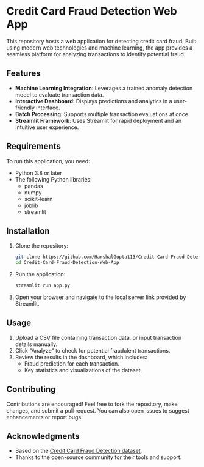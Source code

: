 # Credit Card Fraud Detection Web App

This repository hosts a web application for detecting credit card fraud. Built using modern web technologies and machine learning, the app provides a seamless platform for analyzing transactions to identify potential fraud.

## Features

- **Machine Learning Integration**: Leverages a trained anomaly detection model to evaluate transaction data.
- **Interactive Dashboard**: Displays predictions and analytics in a user-friendly interface.
- **Batch Processing**: Supports multiple transaction evaluations at once.
- **Streamlit Framework**: Uses Streamlit for rapid deployment and an intuitive user experience.

## Requirements

To run this application, you need:

- Python 3.8 or later
- The following Python libraries:
  - pandas
  - numpy
  - scikit-learn
  - joblib
  - streamlit

## Installation

1. Clone the repository:

   ```bash
   git clone https://github.com/HarshalGupta113/Credit-Card-Fraud-Detection-Web-App.git
   cd Credit-Card-Fraud-Detection-Web-App
   ```

2. Run the application:

   ```bash
   streamlit run app.py
   ```

3. Open your browser and navigate to the local server link provided by Streamlit.

## Usage

1. Upload a CSV file containing transaction data, or input transaction details manually.
2. Click "Analyze" to check for potential fraudulent transactions.
3. Review the results in the dashboard, which includes:
   - Fraud prediction for each transaction.
   - Key statistics and visualizations of the dataset.

## Contributing

Contributions are encouraged! Feel free to fork the repository, make changes, and submit a pull request. You can also open issues to suggest enhancements or report bugs.

## Acknowledgments

- Based on the [Credit Card Fraud Detection dataset](https://www.kaggle.com/datasets/mlg-ulb/creditcardfraud).
- Thanks to the open-source community for their tools and support.

